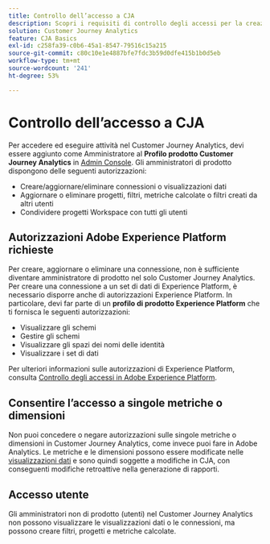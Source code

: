 ```yaml
---
title: Controllo dell’accesso a CJA
description: Scopri i requisiti di controllo degli accessi per la creazione di connessioni, l’aggiunta di set di dati, la creazione di visualizzazioni dati, ecc.
solution: Customer Journey Analytics
feature: CJA Basics
exl-id: c258fa39-c0b6-45a1-8547-79516c15a215
source-git-commit: c80c10e1e4887bfe7fdc3b59d0dfe415b1b0d5eb
workflow-type: tm+mt
source-wordcount: '241'
ht-degree: 53%

---
```


# Controllo dell’accesso a CJA

Per accedere ed eseguire attività nel Customer Journey Analytics, devi essere aggiunto come Amministratore al **Profilo prodotto Customer Journey Analytics** in [Admin Console](https://adminconsole.adobe.com/enterprise/). Gli amministratori di prodotto dispongono delle seguenti autorizzazioni:

* Creare/aggiornare/eliminare connessioni o visualizzazioni dati
* Aggiornare o eliminare progetti, filtri, metriche calcolate o filtri creati da altri utenti
* Condividere progetti Workspace con tutti gli utenti

## Autorizzazioni Adobe Experience Platform richieste

Per creare, aggiornare o eliminare una connessione, non è sufficiente diventare amministratore di prodotto nel solo Customer Journey Analytics. Per creare una connessione a un set di dati di Experience Platform, è necessario disporre anche di autorizzazioni Experience Platform. In particolare, devi far parte di un **profilo di prodotto Experience Platform** che ti fornisca le seguenti autorizzazioni:

* Visualizzare gli schemi
* Gestire gli schemi
* Visualizzare gli spazi dei nomi delle identità
* Visualizzare i set di dati

Per ulteriori informazioni sulle autorizzazioni di Experience Platform, consulta [Controllo degli accessi in Adobe Experience Platform](https://experienceleague.adobe.com/docs/experience-platform/access-control/home.html?lang=it).

## Consentire l’accesso a singole metriche o dimensioni

Non puoi concedere o negare autorizzazioni sulle singole metriche o dimensioni in Customer Journey Analytics, come invece puoi fare in Adobe Analytics. Le metriche e le dimensioni possono essere modificate nelle [visualizzazioni dati](/help/data-views/data-views.md) e sono quindi soggette a modifiche in CJA, con conseguenti modifiche retroattive nella generazione di rapporti.

## Accesso utente

Gli amministratori non di prodotto (utenti) nel Customer Journey Analytics non possono visualizzare le visualizzazioni dati o le connessioni, ma possono creare filtri, progetti e metriche calcolate.

